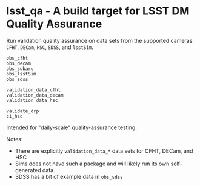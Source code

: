 # lsst_qa - A build target for LSST DM Quality Assurance

Run validation quality assurance on data sets from the supported cameras: 
`CFHT`, `DECam`, `HSC`, `SDSS`, and `lsstSim`.

```
obs_cfht
obs_decam
obs_subaru
obs_lsstSim
obs_sdss

validation_data_cfht
validation_data_decam
validation_data_hsc

validate_drp
ci_hsc
```

Intended for "daily-scale" quality-assurance testing.

Notes:
* There are explicitly `validation_data_*` data sets  for CFHT, DECam, and HSC
* Sims does not have such a package and will likely run its own self-generated data.
* SDSS has a bit of example data in `obs_sdss` 

